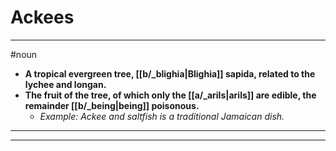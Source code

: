 # Ackees
---
#noun
- **A tropical evergreen tree, [[b/_blighia|Blighia]] sapida, related to the lychee and longan.**
- **The fruit of the tree, of which only the [[a/_arils|arils]] are edible, the remainder [[b/_being|being]] poisonous.**
	- _Example: Ackee and saltfish is a traditional Jamaican dish._
---
---
